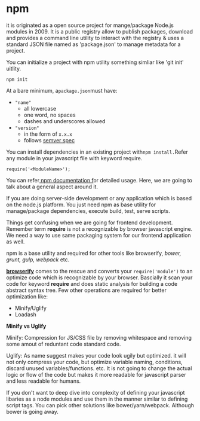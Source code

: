 # npm

it is originated as a open source project for mange/package Node.js modules in 2009. It is a public registry allow to publish packages, download and provides a command line utility to interact with the registry & uses a standard JSON file named as 'package.json' to manage metadata for a project.

You can initialize a project with npm utility something simliar like 'git init' uitlity.

```text
npm init
```

At a bare minimum, a`package.json`must have:

* `"name"`
  * all lowercase
  * one word, no spaces
  * dashes and underscores allowed
* `"version"`
  * in the form of `x.x.x`
  * follows [semver spec](https://docs.npmjs.com/getting-started/semantic-versioning)

You can install dependencies in an existing project with`npm install.`Refer any module in your javascript file with keyword require.

```text
require('<ModuleName>');
```

You can refer[ npm documentation f](https://docs.npmjs.com/getting-started/what-is-npm)or detailed usage. Here, we are going to talk about a general aspect around it.

If you are doing server-side development or any application which is based on the node.js platform. You just need npm as base utility for manage/package dependencies, execute build, test, serve scripts.

Things get confusing when we are going for frontend development. Remember term **require** is not a recognizable by browser javascript engine. We need a way to use same packaging system for our frontend application as well.

npm is a base utility and required for other tools like browserify, _bower, grunt, gulp, webpack_ etc.

[**browserify**](http://browserify.org/) comes to the rescue and converts your `require('module')` to an optimize code which is recognizable by your browser. Bascially it scan your code for keyword **require** and does static analysis for building a code abstract syntax tree. Few other operations are required for better optimization like:

* Minify/Uglify
* Loadash

**Minify vs Uglify**

Minify: Compression for JS/CSS file by removing whitespace and removing some amout of reduntant code standard code.

Uglify: As name suggest makes your code look ugily but optimized. it will not only compress your code, but optimize variable naming, conditions, discard unused variables/functions. etc. It is not going to change the actual logic or flow of the code but makes it more readable for javascript parser and less readable for humans.

If you don't want to deep dive into complexity of defining your javascript libaries as a node modules and use them in the manner similar to defining script tags. You can pick other solutions like bower/yarn/webpack. Although bower is going away.

